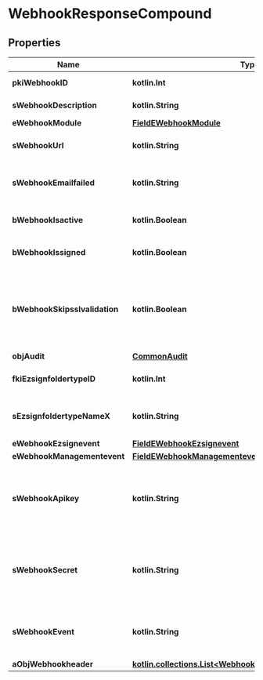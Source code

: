 
# WebhookResponseCompound

## Properties
Name | Type | Description | Notes
------------ | ------------- | ------------- | -------------
**pkiWebhookID** | **kotlin.Int** | The unique ID of the Webhook | 
**sWebhookDescription** | **kotlin.String** | The description of the Webhook | 
**eWebhookModule** | [**FieldEWebhookModule**](FieldEWebhookModule.md) |  | 
**sWebhookUrl** | **kotlin.String** | The URL of the Webhook callback | 
**sWebhookEmailfailed** | **kotlin.String** | The email that will receive the Webhook in case all attempts fail | 
**bWebhookIsactive** | **kotlin.Boolean** | Whether the Webhook is active or not | 
**bWebhookIssigned** | **kotlin.Boolean** | Whether the requests will be signed or not | 
**bWebhookSkipsslvalidation** | **kotlin.Boolean** | Wheter the server&#39;s SSL certificate should be validated or not. Not recommended to skip for production use | 
**objAudit** | [**CommonAudit**](CommonAudit.md) |  | 
**fkiEzsignfoldertypeID** | **kotlin.Int** | The unique ID of the Ezsignfoldertype. |  [optional]
**sEzsignfoldertypeNameX** | **kotlin.String** | The name of the Ezsignfoldertype in the language of the requester |  [optional]
**eWebhookEzsignevent** | [**FieldEWebhookEzsignevent**](FieldEWebhookEzsignevent.md) |  |  [optional]
**eWebhookManagementevent** | [**FieldEWebhookManagementevent**](FieldEWebhookManagementevent.md) |  |  [optional]
**sWebhookApikey** | **kotlin.String** | The Apikey for the Webhook.  This will be hidden if we are not creating or regenerating the Apikey. |  [optional]
**sWebhookSecret** | **kotlin.String** | The Secret for the Webhook.  This will be hidden if we are not creating or regenerating the Apikey. |  [optional]
**sWebhookEvent** | **kotlin.String** | The concatenated string to describe the Webhook event |  [optional]
**aObjWebhookheader** | [**kotlin.collections.List&lt;WebhookheaderResponseCompound&gt;**](WebhookheaderResponseCompound.md) |  |  [optional]



